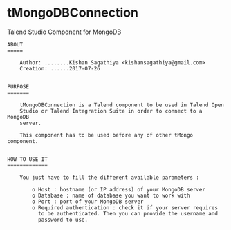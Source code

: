 # tMongoDBConnection
Talend Studio Component for MongoDB


	ABOUT
	=====

		Author: ........Kishan Sagathiya <kishansagathiya@gmail.com>
		Creation: ......2017-07-26


	PURPOSE
	=======
	
		tMongoDBConnection is a Talend component to be used in Talend Open 		
		Studio or Talend Integration Suite in order to connect to a MongoDB
		server.
		
		This component has to be used before any of other tMongo component.
		
		
	HOW TO USE IT
	=============
	
		You just have to fill the different available parameters :
		
			o Host : hostname (or IP address) of your MongoDB server
			o Database : name of database you want to work with
			o Port : port of your MongoDB server
			o Required authentication : check it if your server requires
			  to be authenticated. Then you can provide the username and
			  password to use.
